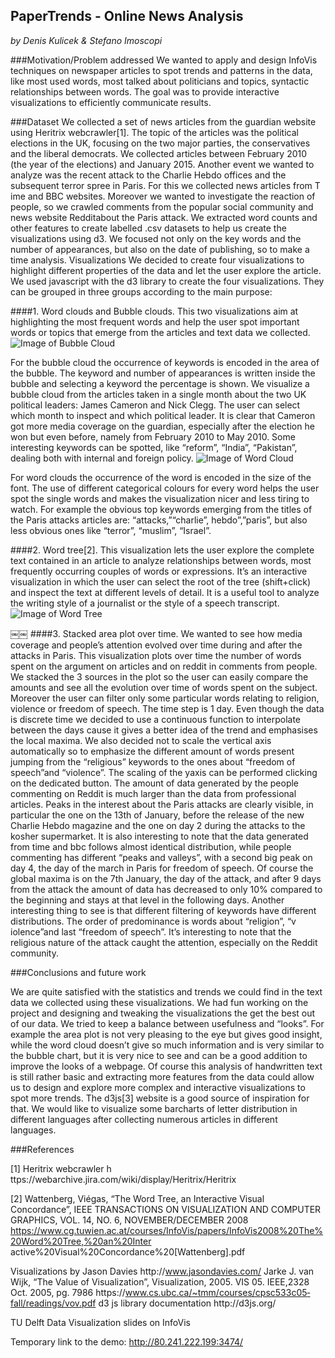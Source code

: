 ## PaperTrends - Online News Analysis
*by Denis Kulicek & Stefano Imoscopi*

###Motivation/Problem addressed
We wanted to apply and design InfoVis techniques on newspaper articles to spot trends and patterns in the data, like most used words, most talked about politicians and topics, syntactic relationships between words. The goal was to provide interactive visualizations to efficiently communicate results.

###Dataset
We collected a set of news articles from t​he guardian website using Heritrix web­crawler[1]. The topic of the articles was the political elections in the UK, focusing on the two major parties, the conservatives and the liberal democrats. We collected articles between February 2010 (the year of the elections) and January 2015.
Another event we wanted to analyze was the recent attack to the Charlie Hebdo offices and the subsequent terror spree in Paris. For this we collected news articles from T​ime and B​BC websites. Moreover we wanted to investigate the reaction of people, so we crawled comments from the popular social community and news website R​eddit​about the Paris attack.
We extracted word counts and other features to create labelled .csv datasets to help us create the visualizations using d3. We focused not only on the key words and the number of appearances, but also on the date of publishing, so to make a time analysis.
Visualizations
We decided to create four visualizations to highlight different properties of the data and let the user explore the article. We used javascript with the d3 library to create the four visualizations. They can be grouped in three groups according to the main purpose:

####1. Word clouds and B​ubble clouds.
This two visualizations aim at highlighting the most frequent words and help the user spot important words or topics that emerge from the articles and text data we collected.
![Image of Bubble Cloud](https://delftdatavis.herokuapp.com/images/d71aa5be.bubbleuk.png)

For the bubble cloud the occurrence of keywords is encoded in the area of the bubble. The keyword and number of appearances is written inside the bubble and selecting a keyword the percentage is shown. We visualize a bubble cloud from the articles taken in a single month about the two UK political leaders: James Cameron and Nick Clegg. The user can select which month to inspect and which political leader. It is clear that Cameron got more media coverage on the guardian, especially after the election he won but even before, namely from February 2010 to May 2010. Some interesting keywords can be spotted, like “reform”​, “India”​, “Pakistan”​, dealing both with internal and foreign policy.
![Image of Word Cloud](https://delftdatavis.herokuapp.com/images/44ee9de1.wordcloud.png)

For word clouds the occurrence of the word is encoded in the size of the font. The use of different categorical colours for every word helps the user spot the single words and makes the visualization nicer and less tiring to watch. For example the obvious top keywords emerging from the titles of the Paris attacks articles are: “a​ttacks,​”“c​harlie”​, h​ebdo”​,”p​aris”​, but also less obvious ones like “t​error”​, “m​uslim”​, “I​srael”​.

####2. Word tree[2].
​This visualization lets the user explore the complete text contained in an article to analyze relationships between words, most frequently occurring couples of words or expressions.
It’s an interactive visualization in which the user can select the root of the tree (shift+click) and inspect the text at different levels of detail. It is a useful tool to analyze the writing style of a journalist or the style of a speech transcript.
![Image of Word Tree](https://delftdatavis.herokuapp.com/images/3bf89b7f.wordtree.png)

￼￼
####3. Stacked area plot over time.
​We wanted to see how media coverage and people’s attention evolved over time during and after the attacks in Paris. This visualization plots over time the number of words spent on the argument on articles and on reddit in comments from people. We stacked the 3 sources in the plot so the user can easily compare the amounts and see all the evolution over time of words spent on the subject. Moreover the user can filter only some particular words relating to religion, violence or freedom of speech. The time step is 1 day. Even though the data is discrete time we decided to use a continuous function to interpolate between the days cause it gives a better idea of the trend and emphasises the local maxima. We also decided not to scale the vertical axis automatically so to emphasize the different amount of words present jumping from the “r​eligious”​ keywords to the ones about “f​reedom of speech”​and “v​iolence”​. The scaling of the y­axis can be performed clicking on the dedicated button.
The amount of data generated by the people commenting on Reddit is much larger than the data from professional articles. Peaks in the interest about the Paris attacks are clearly visible, in particular the one on the 13th of January, before the release of the new Charlie Hebdo magazine and the one on day 2 during the attacks to the kosher supermarket. It is also interesting to note that the data generated from time and bbc follows almost identical distribution, while people commenting has different “peaks and valleys”, with a second big peak on day 4, the day of the march in Paris for freedom of speech. Of course the global maxima is on the 7th January, the day of the attack, and after 9 days from the attack the amount of data has decreased to only 10% compared to the beginning and stays at that level in the following days.
Another interesting thing to see is that different filtering of keywords have different distributions. The order of predominance is words about “r​eligion”​, “v​iolence”​and last “f​reedom of speech”​. It’s interesting to note that the religious nature of the attack caught the attention, especially on the Reddit community.

###Conclusions and future work

We are quite satisfied with the statistics and trends we could find in the text data we collected using these visualizations. We had fun working on the project and designing and tweaking the visualizations the get the best out of our data. We tried to keep a balance between usefulness and “looks”. For example the area plot is not very pleasing to the eye but gives good insight, while the word cloud doesn’t give so much information and is very similar to the bubble chart, but it is very nice to see and can be a good addition to improve the looks of a web­page.
Of course this analysis of handwritten text is still rather basic and extracting more features from the data could allow us to design and explore more complex and interactive visualizations to spot more trends. The d3js[3] website is a good source of inspiration for that. We would like to visualize some bar­charts of letter distribution in different languages after collecting numerous articles in different languages.

###References

[1] Heritrix web­crawler h​ttps://webarchive.jira.com/wiki/display/Heritrix/Heritrix

[2] Wattenberg, Viégas, “The Word Tree, an Interactive Visual Concordance”, IEEE TRANSACTIONS ON VISUALIZATION AND COMPUTER GRAPHICS, VOL. 14, NO. 6, NOVEMBER/DECEMBER 2008 https://www.cg.tuwien.ac.at/courses/InfoVis/papers/InfoVis2008%20The%20Word%20Tree,%20an%20Inter active%20Visual%20Concordance%20[Wattenberg].pdf

Visualizations by Jason Davies h​ttp://www.jasondavies.com/
Jarke J. van Wijk, “The Value of Visualization”, V​isualization, 2005. VIS 05. IEEE,​2​3­28 Oct. 2005,
pg. 79­86 h​ttps://www.cs.ubc.ca/~tmm/courses/cpsc533c­05­fall/readings/vov.pdf d3 js library documentation h​ttp://d3js.org/

TU Delft Data Visualization slides on InfoVis

Temporary link to the demo:
http://80.241.222.199:3474/
